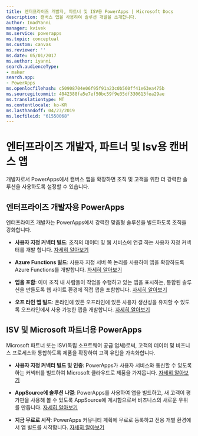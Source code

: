 ```yaml
---
title: 엔터프라이즈 개발자, 파트너 및 ISV용 PowerApps | Microsoft Docs
description: 캔버스 앱을 사용하여 솔루션 개발을 소개합니다.
author: ImadYanni
manager: kvivek
ms.service: powerapps
ms.topic: conceptual
ms.custom: canvas
ms.reviewer: ''
ms.date: 05/01/2017
ms.author: iyanni
search.audienceType:
- maker
search.app:
- PowerApps
ms.openlocfilehash: c50908704e06f95f91a23c0b560ff41e63ea475b
ms.sourcegitcommit: 4042388fa5e7ef50bc59f9e35df330613fea29ae
ms.translationtype: MT
ms.contentlocale: ko-KR
ms.lasthandoff: 04/23/2019
ms.locfileid: "61550068"
---
```

# <a name="canvas-apps-for-enterprise-developers-partners-and-isvs"></a>엔터프라이즈 개발자, 파트너 및 Isv용 캔버스 앱

개발자로서 PowerApps에서 캔버스 앱을 확장하면 조직 및 고객을 위한 더 강력한 솔루션을 사용하도록 설정할 수 있습니다.

## <a name="powerapps-for-enterprise-developers"></a>엔터프라이즈 개발자용 PowerApps

엔터프라이즈 개발자는 PowerApps에서 강력한 맞춤형 솔루션을 빌드하도록 조직을 강화합니다.

- **사용자 지정 커넥터 빌드**: 조직의 데이터 및 웹 서비스에 연결 하는 사용자 지정 커넥터를 개발 합니다. [자세히 알아보기](https://docs.microsoft.com/connectors/custom-connectors/)

- **Azure Functions 빌드**: 사용자 지정 서버 쪽 논리를 사용하여 앱을 확장하도록 Azure Functions를 개발합니다. [자세히 알아보기](https://docs.microsoft.com/azure/azure-functions/functions-powerapps-scenario)

- **앱을 포함**: 이미 조직 내 사람들이 작업을 수행하고 있는 앱을 표시하는, 통합된 솔루션을 만들도록 웹 사이트 환경에 직접 앱을 포함합니다. [자세히 알아보기](embed-apps-dev.md)

- **오프 라인 앱 빌드**: 온라인에 있든 오프라인에 있든 사용자 생산성을 유지할 수 있도록 오프라인에서 사용 가능한 앱을 개발합니다. [자세히 알아보기](offline-apps.md)

## <a name="powerapps-for-isvs-and-microsoft-partners"></a>ISV 및 Microsoft 파트너용 PowerApps

Microsoft 파트너 또는 ISV(독립 소프트웨어 공급 업체)로써, 고객의 데이터 및 비즈니스 프로세스와 통합하도록 제품을 확장하여 고객 유입을 가속화합니다.

- **사용자 지정 커넥터 빌드 및 인증**: PowerApps가 사용자 서비스와 통신할 수 있도록 하는 커넥터를 빌드하여 Microsoft 클라우드로 제품을 가져옵니다. [자세히 알아보기](https://docs.microsoft.com/connectors/custom-connectors/submit-certification)

- **AppSource에 솔루션 나열**: PowerApps를 사용하여 앱을 빌드하고, 새 고객이 평가판을 사용해 볼 수 있도록 AppSource에 게시함으로써 비즈니스의 새로운 우위를 만듭니다. [자세히 알아보기](dev-appsource-test-drive.md)

- **지금 무료로 시작**: PowerApps 커뮤니티 계획에 무료로 등록하고 전용 개별 환경에서 앱 빌드를 시작합니다. [자세히 알아보기](../dev-community-plan.md)
